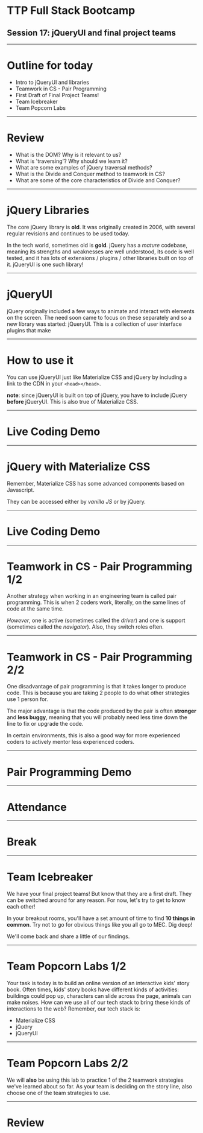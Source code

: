 # TTP Full Stack Bootcamp
## Session 17: **jQueryUI and final project teams**

---

# Outline for today

- Intro to jQueryUI and libraries
- Teamwork in CS - Pair Programming
- First Draft of Final Project Teams!
- Team Icebreaker
- Team Popcorn Labs

---

# Review

- What is the DOM? Why is it relevant to us?
- What is 'traversing'? Why should we learn it?
- What are some examples of jQuery traversal methods?
- What is the Divide and Conquer method to teamwork in CS?
- What are some of the core characteristics of Divide and Conquer?

---

# jQuery Libraries

The core jQuery library is **old**. It was originally created in 2006, with several regular revisions and continues to be used today.

In the tech world, sometimes old is **gold**. jQuery has a *mature* codebase, meaning its strengths and weaknesses are well understood, its code is well tested, and it has lots of extensions / plugins / other libraries built on top of it. jQueryUI is one such library!

---

# jQueryUI

jQuery originally included a few ways to animate and interact with elements on the screen. The need soon came to focus on these separately and so a new library was started: jQueryUI. This is a collection of user interface plugins that make 

---

# How to use it

You can use jQueryUI just like Materialize CSS and jQuery by including a link to the CDN in your `<head></head>`.

**note**: since jQueryUI is built on top of jQuery, you have to include jQuery **before** jQueryUI. This is also true of Materialize CSS.

---

# Live Coding Demo

---

# jQuery with Materialize CSS

Remember, Materialize CSS has some advanced components based on Javascript.

They can be accessed either by *vanilla JS* or by jQuery.

---

# Live Coding Demo

---

# Teamwork in CS - Pair Programming 1/2

Another strategy when working in an engineering team is called pair programming. This is when 2 coders work, literally, on the same lines of code at the same time.

*However*, one is active (sometimes called the *driver*) and one is support (sometimes called the *navigator*). Also, they switch roles often.

---

# Teamwork in CS - Pair Programming 2/2

One disadvantage of pair programming is that it takes longer to produce code. This is because you are taking 2 people to do what other strategies use 1 person for.

The major advantage is that the code produced by the pair is often **stronger** and **less buggy**, meaning that you will probably need less time down the line to fix or upgrade the code.

In certain environments, this is also a good way for more experienced coders to actively mentor less experienced coders.

---

# Pair Programming Demo

---

# Attendance

---

# Break

---

# Team Icebreaker

We have your final project teams! But know that they are a first draft. They can be switched around for any reason. For now, let's try to get to know each other!

In your breakout rooms, you'll have a set amount of time to find **10 things in common**. Try not to go for obvious things like you all go to MEC. Dig deep!

We'll come back and share a little of our findings.

---

# Team Popcorn Labs 1/2

Your task is today is to build an online version of an interactive kids' story book. Often times, kids' story books have different kinds of activities: buildings could pop up, characters can slide across the page, animals can make noises. How can we use all of our tech stack to bring these kinds of interactions to the web? Remember, our tech stack is:

- Materialize CSS
- jQuery
- jQueryUI

---

# Team Popcorn Labs 2/2

We will **also** be using this lab to practice 1 of the 2 teamwork strategies we've learned about so far. As your team is deciding on the story line, also choose one of the team strategies to use.

---

# Review

